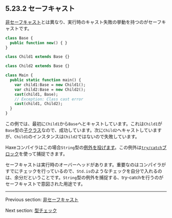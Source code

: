 ## 5.23.2 セーフキャスト

[非セーフキャスト](expression-cast-unsafe.md)とは異なり、実行時のキャスト失敗の挙動を持つのがセーフキャストです。

```haxe
class Base {
  public function new() { }
}

class Child1 extends Base {}

class Child2 extends Base {}

class Main {
  public static function main() {
    var child1:Base = new Child1();
    var child2:Base = new Child2();
    cast(child1, Base);
    // Exception: Class cast error
    cast(child1, Child2);
  }
}
```

この例では、最初に`Child1`から`Base`へとキャストしています。これは`Child1`が`Base`型の[子クラス](types-class-inheritance.md)なので、成功しています。次に`Child2`へキャストしていますが、`Child1`のインスタンスは`Child2`ではないので失敗しています。

Haxeコンパイラはこの場合`String`型の[例外を投げます](expression-throw.md)。この例外は[`try/catch`ブロック](expression-try-catch.md)を使って捕捉できます。

セーフキャストは実行時のオーバーヘッドがあります。重要なのはコンパイラがすでにチェックを行っているので、`Std.is`のようなチェックを自分で入れるのは、余分だということです。`String`型の例外を捕捉する、try-catchを行うのがセーフキャストで意図された用途です。

---

Previous section: [非セーフキャスト](expression-cast-unsafe.md)

Next section: [型チェック](expression-type-check.md)
